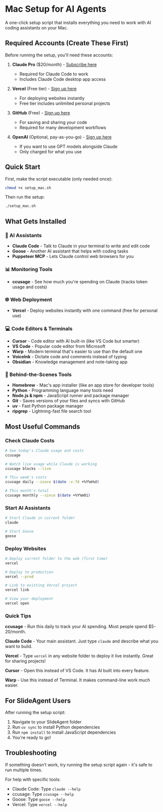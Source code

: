 # Mac Setup for AI Agents

A one-click setup script that installs everything you need to work with AI coding assistants on your Mac.

## Required Accounts (Create These First)

Before running the setup, you'll need these accounts:

1. **Claude Pro** ($20/month) - [Subscribe here](https://claude.ai/subscribe)
   - Required for Claude Code to work
   - Includes Claude Code desktop app access

2. **Vercel** (Free tier) - [Sign up here](https://vercel.com/signup)
   - For deploying websites instantly
   - Free tier includes unlimited personal projects

3. **GitHub** (Free) - [Sign up here](https://github.com/signup)
   - For saving and sharing your code
   - Required for many development workflows

4. **OpenAI** (Optional, pay-as-you-go) - [Sign up here](https://platform.openai.com/signup)
   - If you want to use GPT models alongside Claude
   - Only charged for what you use

## Quick Start

First, make the script executable (only needed once):
```bash
chmod +x setup_mac.sh
```

Then run the setup:
```bash
./setup_mac.sh
```

## What Gets Installed

### 🤖 AI Assistants
- **Claude Code** - Talk to Claude in your terminal to write and edit code
- **Goose** - Another AI assistant that helps with coding tasks
- **Puppeteer MCP** - Lets Claude control web browsers for you

### 📊 Monitoring Tools
- **ccusage** - See how much you're spending on Claude (tracks token usage and costs)

### 🌐 Web Deployment
- **Vercel** - Deploy websites instantly with one command (free for personal use)

### 💻 Code Editors & Terminals
- **Cursor** - Code editor with AI built-in (like VS Code but smarter)
- **VS Code** - Popular code editor from Microsoft
- **Warp** - Modern terminal that's easier to use than the default one
- **VoiceInk** - Dictate code and comments instead of typing
- **Obsidian** - Knowledge management and note-taking app

### 🔧 Behind-the-Scenes Tools
- **Homebrew** - Mac's app installer (like an app store for developer tools)
- **Python** - Programming language many tools need
- **Node.js & npm** - JavaScript runner and package manager
- **Git** - Saves versions of your files and syncs with GitHub
- **uv** - Fast Python package manager
- **ripgrep** - Lightning-fast file search tool

## Most Useful Commands

### Check Claude Costs
```bash
# See today's Claude usage and costs
ccusage

# Watch live usage while Claude is working
ccusage blocks --live

# This week's costs
ccusage daily --since $(date -v-7d +%Y%m%d)

# This month's total
ccusage monthly --since $(date +%Y%m01)
```

### Start AI Assistants
```bash
# Start Claude in current folder
claude

# Start Goose
goose
```

### Deploy Websites
```bash
# Deploy current folder to the web (first time)
vercel

# Deploy to production
vercel --prod

# Link to existing Vercel project
vercel link

# View your deployment
vercel open
```

### Quick Tips

**ccusage** - Run this daily to track your AI spending. Most people spend $5-20/month.

**Claude Code** - Your main assistant. Just type `claude` and describe what you want to build.

**Vercel** - Type `vercel` in any website folder to deploy it live instantly. Great for sharing projects!

**Cursor** - Open this instead of VS Code. It has AI built into every feature.

**Warp** - Use this instead of Terminal. It makes command-line work much easier.

## For SlideAgent Users

After running the setup script:

1. Navigate to your SlideAgent folder
2. Run `uv sync` to install Python dependencies
3. Run `npm install` to install JavaScript dependencies
4. You're ready to go!

## Troubleshooting

If something doesn't work, try running the setup script again - it's safe to run multiple times.

For help with specific tools:
- Claude Code: Type `claude --help`
- ccusage: Type `ccusage --help`
- Goose: Type `goose --help`
- Vercel: Type `vercel --help`